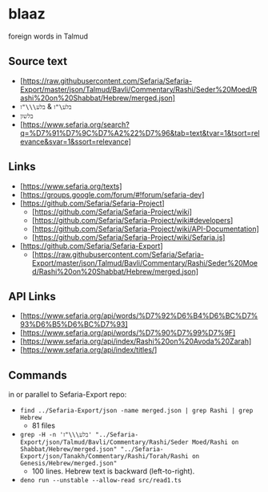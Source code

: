 # blaaz

foreign words in Talmud

## Source text

* [https://raw.githubusercontent.com/Sefaria/Sefaria-Export/master/json/Talmud/Bavli/Commentary/Rashi/Seder%20Moed/Rashi%20on%20Shabbat/Hebrew/merged.json]
* `בלע\"ז` & `בלע\\\"ז`
* `בלשון`
* [https://www.sefaria.org/search?q=%D7%91%D7%9C%D7%A2%22%D7%96&tab=text&tvar=1&tsort=relevance&svar=1&ssort=relevance]

## Links

* [https://www.sefaria.org/texts]
* [https://groups.google.com/forum/#!forum/sefaria-dev]
* [https://github.com/Sefaria/Sefaria-Project]
  * [https://github.com/Sefaria/Sefaria-Project/wiki]
  * [https://github.com/Sefaria/Sefaria-Project/wiki#developers]
  * [https://github.com/Sefaria/Sefaria-Project/wiki/API-Documentation]
  * [https://github.com/Sefaria/Sefaria-Project/wiki/Sefaria.js]
* [https://github.com/Sefaria/Sefaria-Export]
  * [https://raw.githubusercontent.com/Sefaria/Sefaria-Export/master/json/Talmud/Bavli/Commentary/Rashi/Seder%20Moed/Rashi%20on%20Shabbat/Hebrew/merged.json]

## API Links

* [https://www.sefaria.org/api/words/%D7%92%D6%B4%D6%BC%D7%93%D6%B5%D6%BC%D7%93]
* [https://www.sefaria.org/api/words/%D7%90%D7%99%D7%9F]
* [https://www.sefaria.org/api/index/Rashi%20on%20Avoda%20Zarah]
* [https://www.sefaria.org/api/index/titles/]

## Commands

in or parallel to Sefaria-Export repo:

* `find ../Sefaria-Export/json -name merged.json | grep Rashi | grep Hebrew`
  * 81 files
* `grep -H -n 'בלע\\\"ז' "../Sefaria-Export/json/Talmud/Bavli/Commentary/Rashi/Seder Moed/Rashi on Shabbat/Hebrew/merged.json" "../Sefaria-Export/json/Tanakh/Commentary/Rashi/Torah/Rashi on Genesis/Hebrew/merged.json"`
  * 100 lines. Hebrew text is backward (left-to-right).
* `deno run --unstable --allow-read src/read1.ts`
